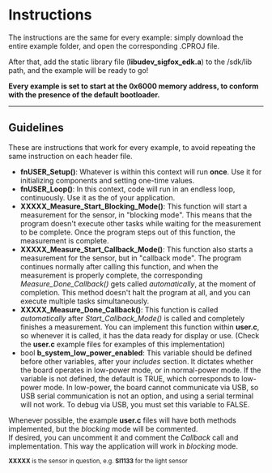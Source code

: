 # Instructions

The instructions are the same for every example: simply download the entire example folder, and open the corresponding .CPROJ file.

After that, add the static library file (__libudev_sigfox_edk.a__) to the /sdk/lib path, and the example will be ready to go!

__Every example is set to start at the 0x6000 memory address, to conform with the presence of the default bootloader.__

---

## Guidelines

These are instructions that work for every example, to avoid repeating the same instruction on each header file.


* __fnUSER_Setup()__: Whatever is within this context will run __once__. Use it for initializing components and setting one-time values.
* __fnUSER_Loop()__: In this context, code will run in an endless loop, continuously. Use it as the  of your application.
* __XXXXX_Measure_Start_Blocking_Mode()__: This function will start a measurement for the sensor, in "blocking mode". This means that the program doesn't execute other tasks while waiting for the measurement to be complete. Once the program steps out of this function, the measurement is complete.
* __XXXXX_Measure_Start_Callback_Mode()__: This function also starts a measurement for the sensor, but in "callback mode". The program continues normally after calling this function, and when the measurement is properly complete, the corresponding _Measure_Done_Callback()_ gets called _automatically_, at the moment of completion. This method doesn't halt the program at all, and you can execute multiple tasks simultaneously.
* __XXXXX_Measure_Done_Callback()__: This function is called _automatically_ after _Start_Callback_Mode()_ is called and completely finishes a measurement. You can implement this function within __user.c__, so whenever it is called, it has the data ready for display or use. (Check the __user.c__ example files for examples of this implementation)
* bool __b_system_low_power_enabled__: This variable should be defined before other variables, after your <i>includes</i> section. It dictates whether the board operates in low-power mode, or in normal-power mode. If the variable is not defined, the default is TRUE, which corresponds to low-power mode. In low-power, the board cannot communicate via USB, so USB serial communication is not an option, and using a serial terminal will not work. To debug via USB, you must set this variable to FALSE.

Whenever possible, the example __user.c__ files will have both methods implemented, but the _blocking_ mode will be commented.
<br>If desired, you can uncomment it and comment the _Callback_ call and implementation. This way the application will work in _blocking_ mode.

<sub>__XXXXX__ is the sensor in question, e.g. __SI1133__ for the light sensor</sub>
